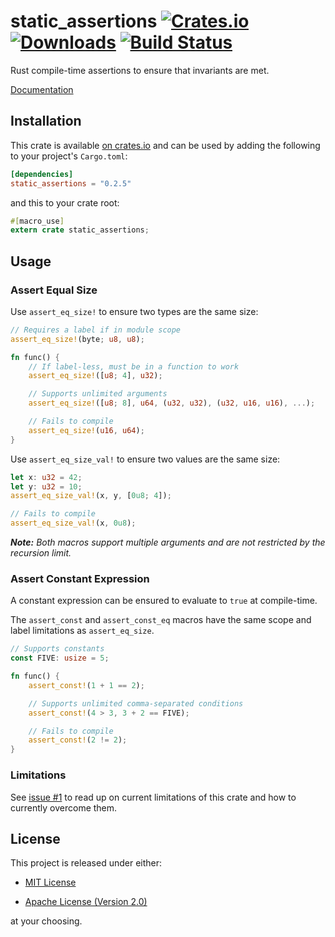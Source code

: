 # static_assertions [![Crates.io][crate-badge] ![Downloads][crate-dl]][crate] [![Build Status][travis-badge]][travis]

Rust compile-time assertions to ensure that invariants are met.

[Documentation][crate-doc]

## Installation

This crate is available [on crates.io][crate] and can be used by adding the
following to your project's `Cargo.toml`:

```toml
[dependencies]
static_assertions = "0.2.5"
```

and this to your crate root:

```rust
#[macro_use]
extern crate static_assertions;
```

## Usage

### Assert Equal Size

Use `assert_eq_size!` to ensure two types are the same size:

```rust
// Requires a label if in module scope
assert_eq_size!(byte; u8, u8);

fn func() {
    // If label-less, must be in a function to work
    assert_eq_size!([u8; 4], u32);

    // Supports unlimited arguments
    assert_eq_size!([u8; 8], u64, (u32, u32), (u32, u16, u16), ...);

    // Fails to compile
    assert_eq_size!(u16, u64);
}

```

Use `assert_eq_size_val!` to ensure two values are the same size:

```rust
let x: u32 = 42;
let y: u32 = 10;
assert_eq_size_val!(x, y, [0u8; 4]);

// Fails to compile
assert_eq_size_val!(x, 0u8);
```

_**Note:** Both macros support multiple arguments and are not restricted by the recursion limit._

### Assert Constant Expression

A constant expression can be ensured to evaluate to `true` at compile-time.

The `assert_const` and `assert_const_eq` macros have the same scope and label
limitations as `assert_eq_size`.

```rust
// Supports constants
const FIVE: usize = 5;

fn func() {
    assert_const!(1 + 1 == 2);

    // Supports unlimited comma-separated conditions
    assert_const!(4 > 3, 3 + 2 == FIVE);

    // Fails to compile
    assert_const!(2 != 2);
}
```

### Limitations

See [issue #1](https://github.com/nvzqz/static-assertions-rs/issues/1) to read
up on current limitations of this crate and how to currently overcome them.

## License

This project is released under either:

- [MIT License][license-mit]

- [Apache License (Version 2.0)][license-apache]

at your choosing.

[crate]:       https://crates.io/crates/static_assertions
[crate-dl]:    https://img.shields.io/crates/d/static_assertions.svg
[crate-doc]:   https://docs.rs/static_assertions/
[crate-badge]: https://img.shields.io/crates/v/static_assertions.svg

[travis]:       https://travis-ci.org/nvzqz/static-assertions-rs
[travis-badge]: https://travis-ci.org/nvzqz/static-assertions-rs.svg?branch=master

[license-mit]:    https://github.com/nvzqz/static-assertions-rs/blob/master/LICENSE-MIT
[license-apache]: https://github.com/nvzqz/static-assertions-rs/blob/master/LICENSE-APACHE
